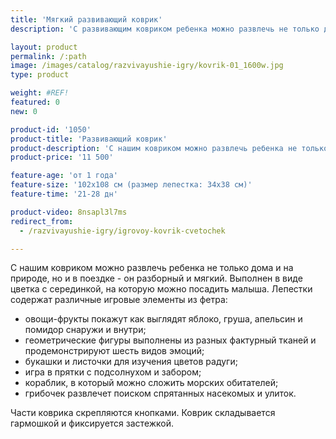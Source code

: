 ```yaml
---
title: 'Мягкий развивающий коврик'
description: 'С развивающим ковриком ребенка можно развлечь не только дома и на природе, но и в поездке - он разборный и мягкий. Выполнен в виде цветка с серединкой, на которую можно посадить малыша.'

layout: product
permalink: /:path
image: /images/catalog/razvivayushie-igry/kovrik-01_1600w.jpg
type: product

weight: #REF!
featured: 0
new: 0

product-id: '1050'
product-title: 'Развивающий коврик'
product-description: 'С нашим ковриком можно развлечь ребенка не только дома и на природе, но и в поездке - он разборный и мягкий. Выполнен в виде цветка с серединкой, на которую можно посадить малыша. Лепестки содержат различные игровые элементы из фетра:<br /><br />- овощи-фрукты покажут как выглядят яблоко, груша, апельсин и помидор снаружи и внутри;<br />- геометрические фигуры выполнены из разных фактурный тканей и продемонстрируют шесть видов эмоций;<br />- букашки и листочки для изучения цветов радуги;<br />- игра в прятки с подсолнухом и забором;<br />- кораблик, в который можно сложить морских обитателей;<br />- грибочек развлечет поиском спрятанных насекомых и улиток.<br /><br />Части коврика скрепляются кнопками. Коврик складывается гармошкой и фиксируется застежкой.'
product-price: '11 500'

feature-age: 'от 1 года'
feature-size: '102х108 см (размер лепестка: 34х38 см)'
feature-time: '21-28 дн'

product-video: 8nsapl3l7ms
redirect_from:
  - /razvivayushie-igry/igrovoy-kovrik-cvetochek

---
```

С нашим ковриком можно развлечь ребенка не только дома и на природе, но и в поездке - он разборный и мягкий. Выполнен в виде цветка с серединкой, на которую можно посадить малыша. Лепестки содержат различные игровые элементы из фетра:

- овощи-фрукты покажут как выглядят яблоко, груша, апельсин и помидор снаружи и внутри;
- геометрические фигуры выполнены из разных фактурный тканей и продемонстрируют шесть видов эмоций;
- букашки и листочки для изучения цветов радуги;
- игра в прятки с подсолнухом и забором;
- кораблик, в который можно сложить морских обитателей;
- грибочек развлечет поиском спрятанных насекомых и улиток.

Части коврика скрепляются кнопками. Коврик складывается гармошкой и фиксируется застежкой.